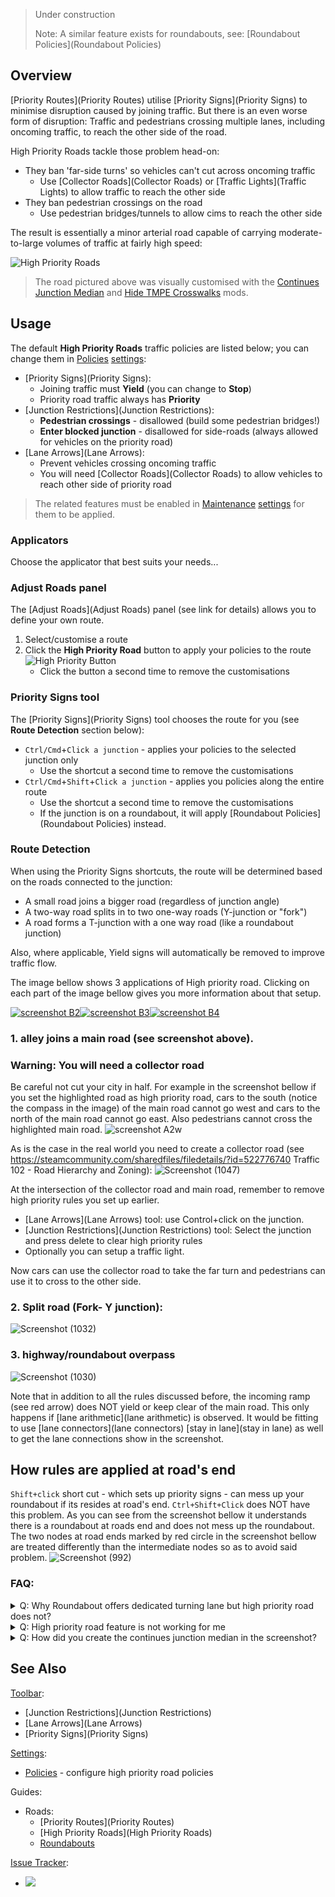 > Under construction  
>  
> Note: A similar feature exists for roundabouts, see: [Roundabout Policies](Roundabout Policies)

## Overview

[Priority Routes](Priority Routes) utilise [Priority Signs](Priority Signs) to minimise disruption caused by joining traffic. But there is an even worse form of disruption: Traffic and pedestrians crossing multiple lanes, including oncoming traffic, to reach the other side of the road.

High Priority Roads tackle those problem head-on:

* They ban 'far-side turns' so vehicles can't cut across oncoming traffic
    * Use [Collector Roads](Collector Roads) or [Traffic Lights](Traffic Lights) to allow traffic to reach the other side
* They ban pedestrian crossings on the road
    * Use pedestrian bridges/tunnels to allow cims to reach the other side

The result is essentially a minor arterial road capable of carrying moderate-to-large volumes of traffic at fairly high speed:

![High Priority Roads](https://user-images.githubusercontent.com/26344691/81164743-87d6f000-8f99-11ea-840f-fa8456b22841.png)

> The road pictured above was visually customised with the [Continues Junction Median](https://steamcommunity.com/sharedfiles/filedetails/?id=2104976832) and [Hide TMPE Crosswalks](https://steamcommunity.com/sharedfiles/filedetails/?id=1934023593) mods.

## Usage

The default **High Priority Roads** traffic policies are listed below; you can change them in [Policies](Policies) [settings](settings):

* [Priority Signs](Priority Signs):
    * Joining traffic must **Yield** (you can change to **Stop**)
    * Priority road traffic always has **Priority**
* [Junction Restrictions](Junction Restrictions):
    * **Pedestrian crossings** - disallowed (build some pedestrian bridges!)
    * **Enter blocked junction** - disallowed for side-roads (always allowed for vehicles on the priority road)
* [Lane Arrows](Lane Arrows):
    * Prevent vehicles crossing oncoming traffic
    * You will need [Collector Roads](Collector Roads) to allow vehicles to reach other side of priority road

> The related features must be enabled in [Maintenance](Maintenance) [settings](settings) for them to be applied.

### Applicators

Choose the applicator that best suits your needs...

### Adjust Roads panel

The [Adjust Roads](Adjust Roads) panel (see link for details) allows you to define your own route.

1. Select/customise a route
2. Click the **High Priority Road** button to apply your policies to the route  
![High Priority Button](https://imgur.com/uxnCXGD.png)
    * Click the button a second time to remove the customisations

### Priority Signs tool

The [Priority Signs](Priority Signs) tool chooses the route for you (see **Route Detection** section below):

* `Ctrl/Cmd`+`Click a junction` - applies your policies to the selected junction only
    * Use the shortcut a second time to remove the customisations
* `Ctrl/Cmd`+`Shift`+`Click a junction` - applies you policies along the entire route
    * Use the shortcut a second time to remove the customisations
    * If the junction is on a roundabout, it will apply [Roundabout Policies](Roundabout Policies) instead.

### Route Detection

When using the Priority Signs shortcuts, the route will be determined based on the roads connected to the junction:

* A small road joins a bigger road (regardless of junction angle)
* A two-way road splits in to two one-way roads (Y-junction or "fork")
* A road forms a T-junction with a one way road (like a roundabout junction)

Also, where applicable, Yield signs will automatically be removed to improve traffic flow.

The image bellow shows 3 applications of High priority road. Clicking on each part of the image bellow gives you more information about that setup.

[![screenshot B2](https://user-images.githubusercontent.com/26344691/81387797-f8a81480-911f-11ea-87e8-8b5c29ea94b9.png)](High-priority-Roads.#2-split-road-fork--y-junction)[![screenshot B3](https://user-images.githubusercontent.com/26344691/81387796-f8a81480-911f-11ea-95f8-08e418cf6cc2.png)](High-priority-Roads.#1-alley-joins-a-main-road-see-screenshot-above)[![screenshot B4](https://user-images.githubusercontent.com/26344691/81387792-f80f7e00-911f-11ea-9fec-97ff32394a17.png)](High-priority-Roads.#3-highwayroundabout-overpass)

### 1. alley joins a main road (see screenshot above).

### Warning: You will need a collector road
Be careful not cut your city in half. For example in the screenshot bellow if you set the highlighted road as high priority road, cars to the south (notice the compass in the image) of the main road cannot go west and cars to the north of the main road cannot go east. Also pedestrians cannot cross the highlighted main road. 
![screenshot A2w](https://user-images.githubusercontent.com/26344691/81374696-8415ab80-9108-11ea-88b6-bbd7c1514efb.png)

As is the case in the real world you need to create a collector road (see https://steamcommunity.com/sharedfiles/filedetails/?id=522776740 Traffic 102 - Road Hierarchy and Zoning):
![Screenshot (1047)](https://user-images.githubusercontent.com/26344691/81374830-d8b92680-9108-11ea-9064-4def70f424a2.png)

At the intersection of the collector road and main road, remember to remove high priority rules you set up earlier.
 - [Lane Arrows](Lane Arrows) tool: use Control+click on the junction.
 - [Junction Restrictions](Junction Restrictions) tool: Select the junction and press delete to clear high priority rules
 - Optionally you can setup a traffic light.

Now cars can use the collector road to take the far turn and pedestrians can use it to cross to the other side.

### 2. Split road (Fork- Y junction):
![Screenshot (1032)](https://user-images.githubusercontent.com/26344691/81173896-71389500-8fa9-11ea-8e05-0fcb2eee9993.png)

### 3. highway/roundabout overpass
![Screenshot (1030)](https://user-images.githubusercontent.com/26344691/81167529-0766be00-8f9e-11ea-9692-f7362471a2a9.png)

Note that in addition to all the rules discussed before, the incoming ramp (see red arrow) does NOT yield or keep clear of the main road. This only happens if [lane arithmetic](lane arithmetic) is observed. It would be fitting to use [lane connectors](lane connectors) [stay in lane](stay in lane) as well to get the lane connections show in the screenshot.

## How rules are applied at road's end
`Shift+click` short cut - which sets up priority signs - can mess up your roundabout if its resides at road's end.
`Ctrl+Shift+Click` does NOT have this problem. As you can see from the screenshot bellow it understands there is a roundabout at roads end and does not mess up the roundabout. The two nodes at road ends marked by red circle in the screenshot bellow are treated differently than the intermediate nodes so as to avoid said problem.
![Screenshot (992)](https://user-images.githubusercontent.com/26344691/81174381-69c5bb80-8faa-11ea-9eb5-a512e1e5c0f9.png)


### FAQ:
<details><summary>Q: Why Roundabout offers dedicated turning lane but high priority road does not?</summary>
A: allocating dedicated turning lane will cause most cars to drive on the inner most lane (TODO explain why?). So not a good idea
</details>
<details><summary>Q: High priority road feature is not working for me</summary>
A: High priority road feature looks at the road's width/lanes in order to decided which road is high priority and which road is alley. if all the roads are the same size, high priority road gets confused as to which road is the main road. Coming soon: When setting up high priority road along a route, The highlighted path is considered high priority. 
</details>
<details><summary>Q: How did you create the continues junction median in the screenshot?</summary>
- the road with continues junction median in the first screen shot is from [this asset](https://steamcommunity.com/sharedfiles/filedetails/?id=1319965985&searchtext=continues+junction+median). I am also working on a future mod to do this automatically on vanilla roads.
</details>

## See Also

[Toolbar](Toolbar):

* [Junction Restrictions](Junction Restrictions)
* [Lane Arrows](Lane Arrows)
* [Priority Signs](Priority Signs)

[Settings](Settings):

* [Policies](Policies) - configure high priority road policies

Guides:

* Roads:
    * [Priority Routes](Priority Routes)
    * [High Priority Roads](High Priority Roads)
    * [Roundabouts](Roundabouts)

[Issue Tracker](https://github.com/krzychu124/Cities-Skylines-Traffic-Manager-President-Edition/issues):

* <a href="https://github.com/CitiesSkylinesMods/TMPE/labels/MASS EDIT"><img src="https://img.shields.io/github/issues/CitiesSkylinesMods/TMPE/MASS EDIT?label=MASS EDIT&logo=github" /></a>
